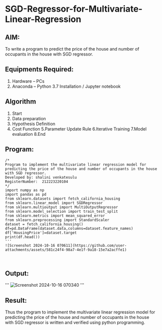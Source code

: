 # SGD-Regressor-for-Multivariate-Linear-Regression

## AIM:
To write a program to predict the price of the house and number of occupants in the house with SGD regressor.

## Equipments Required:
1. Hardware – PCs
2. Anaconda – Python 3.7 Installation / Jupyter notebook

## Algorithm
1. Start
2. Data preparation
3. Hypothesis Definition
4. Cost Function
5.Parameter Update Rule
6.Iterative Training
7.Model evaluation
8.End

## Program:
```
/*
Program to implement the multivariate linear regression model for predicting the price of the house and number of occupants in the house with SGD regressor.
Developed by: shalini venkatesulu
RegisterNumber:  212223220104
*/
import numpy as np
import pandas as pd
from sklearn.datasets import fetch_california_housing
from sklearn.linear_model import SGDRegressor
from sklearn.multioutput import MultiOutputRegressor
from sklearn.model_selection import train_test_split
from sklearn.metrics import mean_squared_error
from sklearn.preprocessing import StandardScaler
dataset = fetch_california_housing()
df=pd.DataFrame(dataset.data,columns=dataset.feature_names)
df['HousingPrice']=dataset.target
print(df.head())
'''
![Screenshot 2024-10-16 070611](https://github.com/user-attachments/assets/581c24f4-98a7-4e1f-9a18-15e7a2acffe1)



```

## Output:
'''
![Screenshot 2024-10-16 070340](https://github.com/user-attachments/assets/771a04d3-5a2d-40b3-ae46-90d32b36eccb)
'''



## Result:
Thus the program to implement the multivariate linear regression model for predicting the price of the house and number of occupants in the house with SGD regressor is written and verified using python programming.
